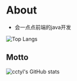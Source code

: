 # About
- 会一点点前端的java开发

![Top Langs](https://github-readme-stats.vercel.app/api/top-langs?username=cctyl&layout=compact)

## Motto
![cctyl's GitHub stats](https://github-readme-stats.vercel.app/api?username=cctyl&count_private=true&theme=cobalt&show_icons=true)

